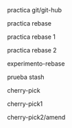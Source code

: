 practica git/git-hub

practica rebase

practica rebase 1

practica rebase 2


experimento-rebase 

prueba stash  

cherry-pick 

cherry-pick1

cherry-pick2/amend